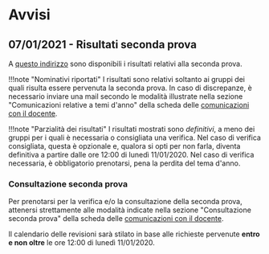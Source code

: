 # Avvisi

## 07/01/2021 - Risultati seconda prova

A [questo indirizzo](./01_esami/tema_anno/2020-2021/documenti/risultato_seconda_prova.pdf) sono disponibili i risultati relativi alla seconda prova.

!!!note "Nominativi riportati"
	I risultati sono relativi soltanto ai gruppi dei quali risulta essere pervenuta la seconda prova. In caso di discrepanze, è necessario inviare una mail secondo le modalità illustrate nella sezione "Comunicazioni relative a temi d'anno" della scheda delle [comunicazioni con il docente](./comunicazioni.md#comunicazioni-relative-a-temi-danno).

!!!note "Parzialità dei risultati"
	I risultati mostrati sono *definitivi*, a meno dei gruppi per i quali è necessaria o consigliata una verifica. Nel caso di verifica consigliata, questa è opzionale e, qualora si opti per non farla, diventa definitiva a partire dalle ore 12:00 di lunedì 11/01/2020. Nel caso di verifica necessaria, è obbligatorio prenotarsi, pena la perdita del tema d'anno.

### Consultazione seconda prova

Per prenotarsi per la verifica e/o la consultazione della seconda prova, attenersi strettamente alle modalità indicate nella sezione "Consultazione seconda prova" della scheda delle [comunicazioni con il docente](./comunicazioni.md#consultazione-seconda-prova).

Il calendario delle revisioni sarà stilato in base alle richieste pervenute **entro e non oltre** le ore 12:00 di lunedì 11/01/2020.
